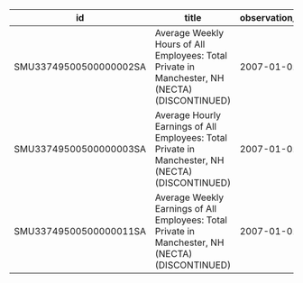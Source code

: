 | id                     | title                                                                                            | observation_start   | observation_end   |
|------------------------|--------------------------------------------------------------------------------------------------|---------------------|-------------------|
| SMU33749500500000002SA | Average Weekly Hours of All Employees: Total Private in Manchester, NH (NECTA) (DISCONTINUED)    | 2007-01-01          | 2022-03-01        |
| SMU33749500500000003SA | Average Hourly Earnings of All Employees: Total Private in Manchester, NH (NECTA) (DISCONTINUED) | 2007-01-01          | 2022-03-01        |
| SMU33749500500000011SA | Average Weekly Earnings of All Employees: Total Private in Manchester, NH (NECTA) (DISCONTINUED) | 2007-01-01          | 2022-03-01        |